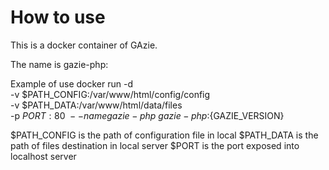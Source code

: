 # How to use

This is a docker container of GAzie.

The name is gazie-php:<GAzie-version>

Example of use
docker run -d \
	-v $PATH_CONFIG:/var/www/html/config/config \
	-v $PATH_DATA:/var/www/html/data/files \
	-p $PORT:80 \
	--name gazie-php \
	gazie-php:${GAZIE_VERSION}

$PATH_CONFIG is the path of configuration file in local
$PATH_DATA   is the path of files destination in local server
$PORT is the port exposed into localhost server



